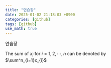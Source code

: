 ```yaml
---
title: "연습장"
date: 2025-01-02 21:18:03 +0900
categories: [github]
tags: [github]
use_math: true
---
```


연습장

The sum of $x_i$ for $i=1, 2, \cdots, n$ can be denoted by  
$\sum^n_{i=1}x_{i}$